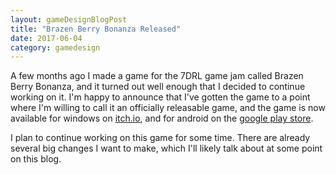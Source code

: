 ```yaml
---
layout: gameDesignBlogPost
title: "Brazen Berry Bonanza Released"
date: 2017-06-04
category: gamedesign
---
```

A few months ago I made a game for the 7DRL game jam called Brazen Berry Bonanza, and it turned out well enough that I decided to continue working on it. I'm happy to announce that I've gotten the game to a point where I'm willing to call it an officially releasable game, and the game is now available for windows on [itch.io](https://ethan-hoeppner.itch.io/brazen-berry-bonanza), and for android on the [google play store](https://play.google.com/store/apps/details?id=com.ethanhoeppner.brazenberrybonanza&hl=en).

I plan to continue working on this game for some time. There are already several big changes I want to make, which I'll likely talk about at some point on this blog.
